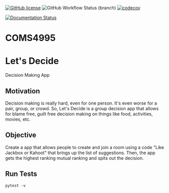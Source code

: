 [![GitHub license](https://img.shields.io/github/license/jkim10/Let-s-Decide?style=for-the-badge)](https://github.com/jkim10/Let-s-Decide/blob/master/LICENSE)
![GitHub Workflow Status (branch)](https://img.shields.io/github/workflow/status/jkim10/let-s-Decide/CI/master?style=for-the-badge)
[![codecov](https://codecov.io/gh/jkim10/Let-s-Decide/branch/master/graph/badge.svg?token=GFX47JYLF8)](undefined)


[![Documentation Status](https://readthedocs.org/projects/let-s-decide/badge/?version=latest)](https://let-s-decide.readthedocs.io/en/latest/?badge=latest)
# COMS4995
# Let's Decide
Decision Making App

## Motivation
Decision making is really hard, even for one person. It's even worse for a pair, group, or crowd. So, Let's Decide is a group decision app that allows for blame free, guilt free decision making on things like food, activities, movies, etc. 

## Objective
Create a app that allows people to create and join a room using a code "Like Jackbox or Kahoot" that brings up the list of suggestions.
Then, the app gets the highest ranking mutual ranking and spits out the decision. 

## Run Tests
 `pytest -v`
